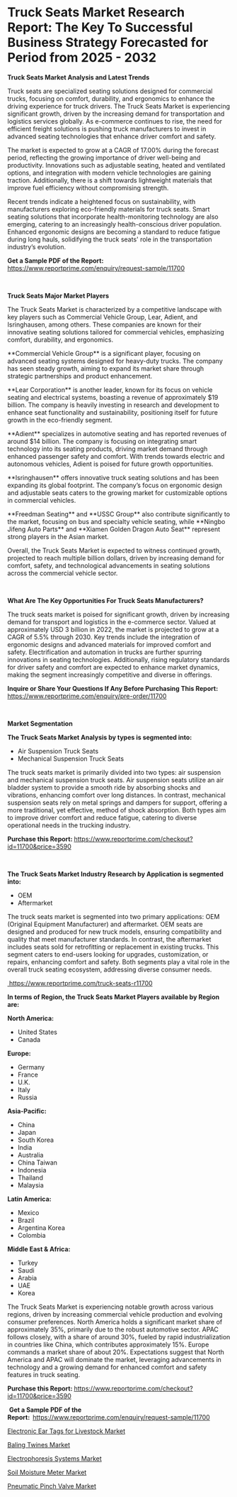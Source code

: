 <p><h1>Truck Seats Market Research Report: The Key To Successful Business Strategy Forecasted for Period from 2025 - 2032</h1></p><p><strong>Truck Seats Market Analysis and Latest Trends</strong></p>
<p><p>Truck seats are specialized seating solutions designed for commercial trucks, focusing on comfort, durability, and ergonomics to enhance the driving experience for truck drivers. The Truck Seats Market is experiencing significant growth, driven by the increasing demand for transportation and logistics services globally. As e-commerce continues to rise, the need for efficient freight solutions is pushing truck manufacturers to invest in advanced seating technologies that enhance driver comfort and safety.</p><p>The market is expected to grow at a CAGR of 17.00% during the forecast period, reflecting the growing importance of driver well-being and productivity. Innovations such as adjustable seating, heated and ventilated options, and integration with modern vehicle technologies are gaining traction. Additionally, there is a shift towards lightweight materials that improve fuel efficiency without compromising strength.</p><p>Recent trends indicate a heightened focus on sustainability, with manufacturers exploring eco-friendly materials for truck seats. Smart seating solutions that incorporate health-monitoring technology are also emerging, catering to an increasingly health-conscious driver population. Enhanced ergonomic designs are becoming a standard to reduce fatigue during long hauls, solidifying the truck seats' role in the transportation industry’s evolution.</p></p>
<p><strong>Get a Sample PDF of the Report:&nbsp;</strong> <a href="https://www.reportprime.com/enquiry/request-sample/11700?utm_campaign=2263&utm_medium=2&utm_source=Github&utm_content=ia&utm_term=17032025&utm_id=truck-seats">https://www.reportprime.com/enquiry/request-sample/11700</a></p>
<p>&nbsp;</p>
<p><strong>Truck Seats Major Market Players</strong></p>
<p><p>The Truck Seats Market is characterized by a competitive landscape with key players such as Commercial Vehicle Group, Lear, Adient, and Isringhausen, among others. These companies are known for their innovative seating solutions tailored for commercial vehicles, emphasizing comfort, durability, and ergonomics.</p><p>**Commercial Vehicle Group** is a significant player, focusing on advanced seating systems designed for heavy-duty trucks. The company has seen steady growth, aiming to expand its market share through strategic partnerships and product enhancement. </p><p>**Lear Corporation** is another leader, known for its focus on vehicle seating and electrical systems, boasting a revenue of approximately $19 billion. The company is heavily investing in research and development to enhance seat functionality and sustainability, positioning itself for future growth in the eco-friendly segment.</p><p>**Adient** specializes in automotive seating and has reported revenues of around $14 billion. The company is focusing on integrating smart technology into its seating products, driving market demand through enhanced passenger safety and comfort. With trends towards electric and autonomous vehicles, Adient is poised for future growth opportunities.</p><p>**Isringhausen** offers innovative truck seating solutions and has been expanding its global footprint. The company’s focus on ergonomic design and adjustable seats caters to the growing market for customizable options in commercial vehicles.</p><p>**Freedman Seating** and **USSC Group** also contribute significantly to the market, focusing on bus and specialty vehicle seating, while **Ningbo Jifeng Auto Parts** and **Xiamen Golden Dragon Auto Seat** represent strong players in the Asian market.</p><p>Overall, the Truck Seats Market is expected to witness continued growth, projected to reach multiple billion dollars, driven by increasing demand for comfort, safety, and technological advancements in seating solutions across the commercial vehicle sector.</p></p>
<p>&nbsp;</p>
<p><strong>What Are The Key Opportunities For Truck Seats Manufacturers?</strong></p>
<p><p>The truck seats market is poised for significant growth, driven by increasing demand for transport and logistics in the e-commerce sector. Valued at approximately USD 3 billion in 2022, the market is projected to grow at a CAGR of 5.5% through 2030. Key trends include the integration of ergonomic designs and advanced materials for improved comfort and safety. Electrification and automation in trucks are further spurring innovations in seating technologies. Additionally, rising regulatory standards for driver safety and comfort are expected to enhance market dynamics, making the segment increasingly competitive and diverse in offerings.</p></p>
<p><strong>Inquire or Share Your Questions If Any Before Purchasing This Report:</strong> <a href="https://www.reportprime.com/enquiry/pre-order/11700?utm_campaign=2263&utm_medium=2&utm_source=Github&utm_content=ia&utm_term=17032025&utm_id=truck-seats">https://www.reportprime.com/enquiry/pre-order/11700</a></p>
<p>&nbsp;</p>
<p><strong>Market Segmentation</strong></p>
<p><strong>The Truck Seats Market Analysis by types is segmented into:</strong></p>
<p><ul><li>Air Suspension Truck Seats</li><li>Mechanical Suspension Truck Seats</li></ul></p>
<p><p>The truck seats market is primarily divided into two types: air suspension and mechanical suspension truck seats. Air suspension seats utilize an air bladder system to provide a smooth ride by absorbing shocks and vibrations, enhancing comfort over long distances. In contrast, mechanical suspension seats rely on metal springs and dampers for support, offering a more traditional, yet effective, method of shock absorption. Both types aim to improve driver comfort and reduce fatigue, catering to diverse operational needs in the trucking industry.</p></p>
<p><strong>Purchase this Report:&nbsp;</strong><a href="https://www.reportprime.com/checkout?id=11700&price=3590&utm_campaign=2263&utm_medium=2&utm_source=Github&utm_content=ia&utm_term=17032025&utm_id=truck-seats">https://www.reportprime.com/checkout?id=11700&price=3590</a></p>
<p>&nbsp;</p>
<p><strong>The Truck Seats Market Industry Research by Application is segmented into:</strong></p>
<p><ul><li>OEM</li><li>Aftermarket</li></ul></p>
<p><p>The truck seats market is segmented into two primary applications: OEM (Original Equipment Manufacturer) and aftermarket. OEM seats are designed and produced for new truck models, ensuring compatibility and quality that meet manufacturer standards. In contrast, the aftermarket includes seats sold for retrofitting or replacement in existing trucks. This segment caters to end-users looking for upgrades, customization, or repairs, enhancing comfort and safety. Both segments play a vital role in the overall truck seating ecosystem, addressing diverse consumer needs.</p></p>
<p><a href="https://www.reportprime.com/truck-seats-r11700?utm_campaign=2263&utm_medium=2&utm_source=Github&utm_content=ia&utm_term=17032025&utm_id=truck-seats">&nbsp;https://www.reportprime.com/truck-seats-r11700</a></p>
<p><strong>In terms of Region, the Truck Seats Market Players available by Region are:</strong></p>
<p>
    <p> <strong> North America: </strong>
        <ul>
            <li>United States</li>
            <li>Canada</li>
        </ul>
        </p> 
    <p> <strong> Europe: </strong>
        <ul>
            <li>Germany</li>
            <li>France</li>
            <li>U.K.</li>
            <li>Italy</li>
            <li>Russia</li>
        </ul>
        </p> 
    <p> <strong> Asia-Pacific: </strong>
        <ul>
            <li>China</li>
            <li>Japan</li>
            <li>South Korea</li>
            <li>India</li>
            <li>Australia</li>
            <li>China Taiwan</li>
            <li>Indonesia</li>
            <li>Thailand</li>
            <li>Malaysia</li>
        </ul>
        </p> 
    <p> <strong> Latin America: </strong>
        <ul>
            <li>Mexico</li>
            <li>Brazil</li>
            <li>Argentina Korea</li>
            <li>Colombia</li>
        </ul>
        </p> 
    <p> <strong> Middle East & Africa: </strong>
        <ul>
            <li>Turkey</li>
            <li>Saudi</li>
            <li>Arabia</li>
            <li>UAE</li>
            <li>Korea</li>
        </ul>
    </p>
    </p>
<p><p>The Truck Seats Market is experiencing notable growth across various regions, driven by increasing commercial vehicle production and evolving consumer preferences. North America holds a significant market share of approximately 35%, primarily due to the robust automotive sector. APAC follows closely, with a share of around 30%, fueled by rapid industrialization in countries like China, which contributes approximately 15%. Europe commands a market share of about 20%. Expectations suggest that North America and APAC will dominate the market, leveraging advancements in technology and a growing demand for enhanced comfort and safety features in truck seating.</p></p>
<p><strong>Purchase this Report: </strong><a href="https://www.reportprime.com/checkout?id=11700&price=3590&utm_campaign=2263&utm_medium=2&utm_source=Github&utm_content=ia&utm_term=17032025&utm_id=truck-seats">https://www.reportprime.com/checkout?id=11700&price=3590</a></p>
<p>&nbsp;<strong>Get a Sample PDF of the Report:&nbsp;&nbsp;</strong><a href="https://www.reportprime.com/enquiry/request-sample/11700?utm_campaign=2263&utm_medium=2&utm_source=Github&utm_content=ia&utm_term=17032025&utm_id=truck-seats">https://www.reportprime.com/enquiry/request-sample/11700</a></p>
<p><strong></strong></p>
<p><p><a href="https://github.com/seherlouize/Market-Research-Report-List-1/blob/main/electronic-ear-tags-for-livestock-market.md?utm_campaign=2263&utm_medium=2&utm_source=Github&utm_content=ia&utm_term=17032025&utm_id=truck-seats">Electronic Ear Tags for Livestock Market</a></p><p><a href="https://github.com/delcirodda4f/Market-Research-Report-List-1/blob/main/baling-twines-market.md?utm_campaign=2263&utm_medium=2&utm_source=Github&utm_content=ia&utm_term=17032025&utm_id=truck-seats">Baling Twines Market</a></p><p><a href="https://www.linkedin.com/pulse/electrophoresis-systems-market-analysis-report-focuses-radpf?utm_campaign=2263&utm_medium=2&utm_source=Github&utm_content=ia&utm_term=17032025&utm_id=truck-seats">Electrophoresis Systems Market</a></p><p><a href="https://www.linkedin.com/pulse/size-soil-moisture-meter-marketindustry-trends-the52-cagr-from-stomf?utm_campaign=2263&utm_medium=2&utm_source=Github&utm_content=ia&utm_term=17032025&utm_id=truck-seats">Soil Moisture Meter Market</a></p><p><a href="https://www.linkedin.com/pulse/pneumatic-pinch-valve-market-size-share-research-report-2025-2032-s7wqf?utm_campaign=2263&utm_medium=2&utm_source=Github&utm_content=ia&utm_term=17032025&utm_id=truck-seats">Pneumatic Pinch Valve Market</a></p></p>
